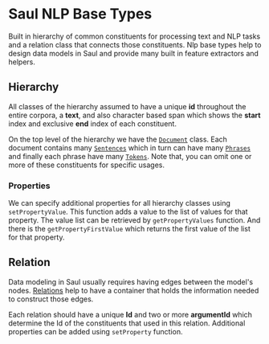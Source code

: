 # Saul NLP Base Types
Built in hierarchy of common constituents for processing text and NLP tasks
and a relation class that connects those constituents.
Nlp base types help to design data models in Saul and provide many built in feature 
extractors and helpers.

## Hierarchy
All classes of the hierarchy assumed to have a unique **id** throughout the entire corpora,
a **text**, and also character based span which shows the **start** index and exclusive 
**end** index of each constituent.

On the top level of the hierarchy we have the [`Document`](Document.java) class.
Each document contains many [`Sentences`](Segment.java) which in turn can 
have many [`Phrases`](Phrases) and finally each phrase have many [`Tokens`](Token.java). 
Note that, you can omit one or more of these constituents for specific usages.

### Properties
We can specify additional properties for all hierarchy classes using
`setPropertyValue`. This function adds a value to the list of values for that property. 
The value list can be retrieved by `getPropertyValues` function. 
And there is the `getPropertyFirstValue` which returns the first 
value of the list for that property.

## Relation
Data modeling in Saul usually requires having edges between the model's nodes. 
[Relations](Relation.java) help to have a container that holds the information 
needed to construct those edges.

Each relation should have a unique **Id** and two or more **argumentId** which determine
the Id of the constituents that used in this relation. Additional properties can be added
using `setProperty` function.
